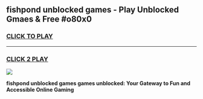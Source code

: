 
## fishpond unblocked games - Play Unblocked Gmaes & Free #o80x0
<h3>
<a href="https://news.freeplayer.one?title=fishpond_unblocked_games&ref=03M">CLICK TO PLAY</a></h3>
<hr>

<h3>
<a href="https://news.freeplayer.one?title=fishpond_unblocked_games&ref=03M">CLICK 2 PLAY</a>
  
</h3>

<a href="https://news.freeplayer.one?title=fishpond_unblocked_games&ref=03M"><img src="https://clearcache.store/games.png"></a>


**fishpond unblocked games games unblocked: Your Gateway to Fun and Accessible Online Gaming**
